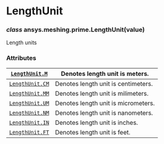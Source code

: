 <!-- vale off -->

# LengthUnit

### *class* ansys.meshing.prime.LengthUnit(value)

Length units

<!-- !! processed by numpydoc !! -->

### Attributes

| [`LengthUnit.M`](ansys.meshing.prime.LengthUnit.M.md#ansys.meshing.prime.LengthUnit.M)    | Denotes length unit is meters.      |
|-------------------------------------------------------------------------------------------|-------------------------------------|
| [`LengthUnit.CM`](ansys.meshing.prime.LengthUnit.CM.md#ansys.meshing.prime.LengthUnit.CM) | Denotes length unit is centimeters. |
| [`LengthUnit.MM`](ansys.meshing.prime.LengthUnit.MM.md#ansys.meshing.prime.LengthUnit.MM) | Denotes length unit is milimeters.  |
| [`LengthUnit.UM`](ansys.meshing.prime.LengthUnit.UM.md#ansys.meshing.prime.LengthUnit.UM) | Denotes length unit is micrometers. |
| [`LengthUnit.NM`](ansys.meshing.prime.LengthUnit.NM.md#ansys.meshing.prime.LengthUnit.NM) | Denotes length unit is nanometers.  |
| [`LengthUnit.IN`](ansys.meshing.prime.LengthUnit.IN.md#ansys.meshing.prime.LengthUnit.IN) | Denotes length unit is inches.      |
| [`LengthUnit.FT`](ansys.meshing.prime.LengthUnit.FT.md#ansys.meshing.prime.LengthUnit.FT) | Denotes length unit is feet.        |
<!-- vale on -->
